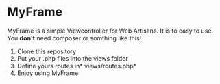 # MyFrame
MyFrame is a simple Viewcontroller for Web Artisans.
It is to easy to use. 
You **don't** need composer or somthing like this!

1. Clone this repository 
2. Put your .php files into the views folder
3. Define yours routes in* views/routes.php*
4. Enjoy using MyFrame